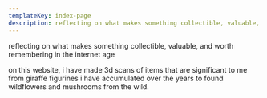 ```yaml
---
templateKey: index-page
description: reflecting on what makes something collectible, valuable, and worth remembering in the internet age through 3d scans of items that are significant to me
---
```


reflecting on what makes something collectible, valuable, and worth remembering in the internet age

on this website, i have made 3d scans of items that are significant to me from giraffe figurines i have accumulated over the years to found wildflowers and mushrooms from the wild.
